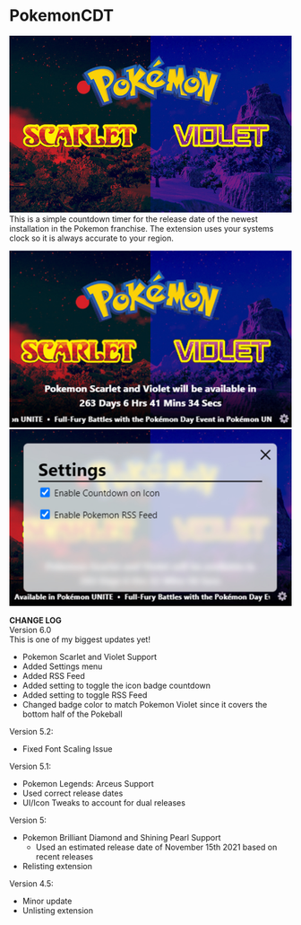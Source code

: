 # PokemonCDT
![HeroImage](/img/Bg.jpg)
This is a simple countdown timer for the release date of the newest installation in the Pokemon franchise. The extension uses your systems clock so it is always accurate to your region.

![Screenshot of main app](/img/screenshot1280.jpg)
![Screenshot of settting page](/img/screenshotSettings1280.jpg)

**CHANGE LOG**  
Version 6.0  
This is one of my biggest updates yet!  
- Pokemon Scarlet and Violet Support
- Added Settings menu
- Added RSS Feed
- Added setting to toggle the icon badge countdown
- Added setting to toggle RSS Feed
- Changed badge color to match Pokemon Violet since it covers the bottom half of the Pokeball

Version 5.2:
- Fixed Font Scaling Issue

Version 5.1:
- Pokemon Legends: Arceus Support
- Used correct release dates
- UI/Icon Tweaks to account for dual releases

Version 5:
- Pokemon Brilliant Diamond and Shining Pearl Support
    - Used an estimated release date of November 15th 2021 based on recent releases
- Relisting extension

Version 4.5:
- Minor update
- Unlisting extension
